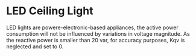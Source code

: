 # LED Ceiling Light
LED lights are powere-electronic-based appliances, the active power consumption will not be influenced by variations in voltage magnitude. As the reactive power is smaller than 20 var, for accuracy purposes, Kqv is neglected and set to 0.
